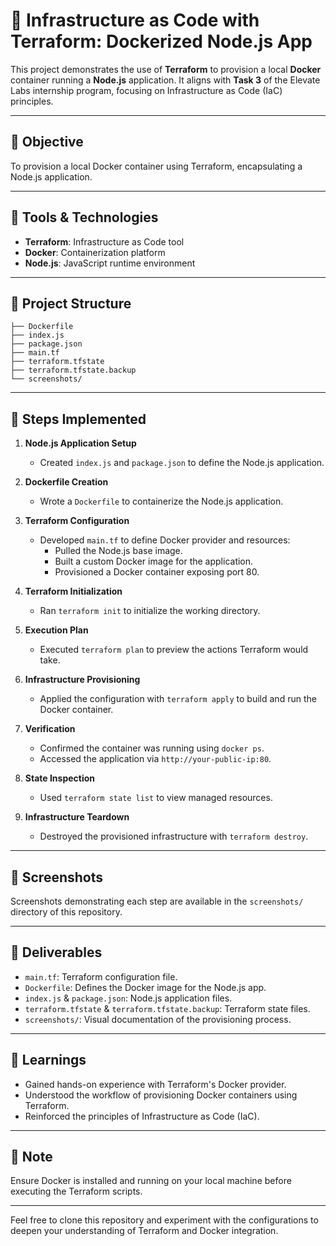 
# 🚀 Infrastructure as Code with Terraform: Dockerized Node.js App

This project demonstrates the use of **Terraform** to provision a local **Docker** container running a **Node.js** application. It aligns with **Task 3** of the Elevate Labs internship program, focusing on Infrastructure as Code (IaC) principles.

---

## 📌 Objective

To provision a local Docker container using Terraform, encapsulating a Node.js application.

---

## 🧰 Tools & Technologies

- **Terraform**: Infrastructure as Code tool
- **Docker**: Containerization platform
- **Node.js**: JavaScript runtime environment

---

## 📁 Project Structure

```
├── Dockerfile
├── index.js
├── package.json
├── main.tf
├── terraform.tfstate
├── terraform.tfstate.backup
└── screenshots/
```

---

## 📝 Steps Implemented

1. **Node.js Application Setup**
   - Created `index.js` and `package.json` to define the Node.js application.

2. **Dockerfile Creation**
   - Wrote a `Dockerfile` to containerize the Node.js application.

3. **Terraform Configuration**
   - Developed `main.tf` to define Docker provider and resources:
     - Pulled the Node.js base image.
     - Built a custom Docker image for the application.
     - Provisioned a Docker container exposing port 80.

4. **Terraform Initialization**
   - Ran `terraform init` to initialize the working directory.

5. **Execution Plan**
   - Executed `terraform plan` to preview the actions Terraform would take.

6. **Infrastructure Provisioning**
   - Applied the configuration with `terraform apply` to build and run the Docker container.

7. **Verification**
   - Confirmed the container was running using `docker ps`.
   - Accessed the application via `http://your-public-ip:80`.

8. **State Inspection**
   - Used `terraform state list` to view managed resources.

9. **Infrastructure Teardown**
   - Destroyed the provisioned infrastructure with `terraform destroy`.

---

## 📸 Screenshots

Screenshots demonstrating each step are available in the `screenshots/` directory of this repository.

---

## 📂 Deliverables

- `main.tf`: Terraform configuration file.
- `Dockerfile`: Defines the Docker image for the Node.js app.
- `index.js` & `package.json`: Node.js application files.
- `terraform.tfstate` & `terraform.tfstate.backup`: Terraform state files.
- `screenshots/`: Visual documentation of the provisioning process.

---

## 🧠 Learnings

- Gained hands-on experience with Terraform's Docker provider.
- Understood the workflow of provisioning Docker containers using Terraform.
- Reinforced the principles of Infrastructure as Code (IaC).

---

## 📌 Note

Ensure Docker is installed and running on your local machine before executing the Terraform scripts.

---

Feel free to clone this repository and experiment with the configurations to deepen your understanding of Terraform and Docker integration.
